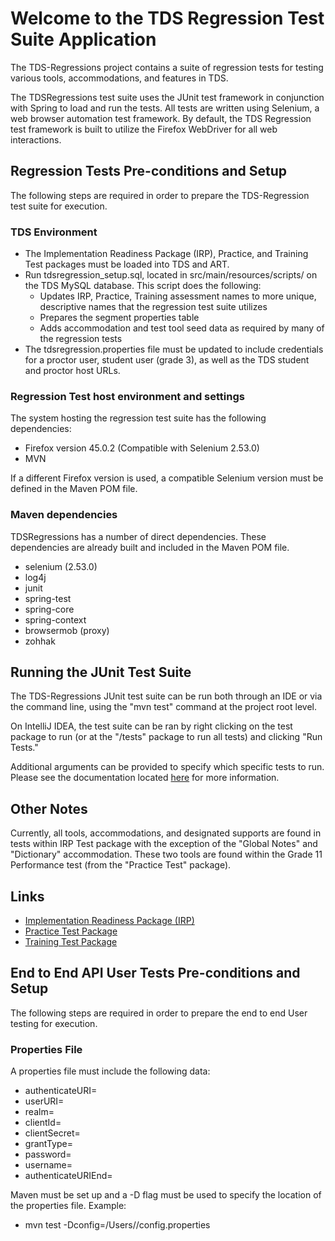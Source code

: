 # Welcome to the TDS Regression Test Suite Application

The TDS-Regressions project contains a suite of regression tests for testing various tools, accommodations, and features in TDS.

The TDSRegressions test suite uses the JUnit test framework in conjunction with Spring to load and run the tests. All tests are written using
Selenium, a web browser automation test framework. By default, the TDS Regression test framework is built to utilize the Firefox WebDriver for all web interactions.

## Regression Tests Pre-conditions and Setup
The following steps are required in order to prepare the TDS-Regression test suite for execution.

### TDS Environment
* The Implementation Readiness Package (IRP), Practice, and Training Test packages must be loaded into TDS and ART.
* Run tdsregression_setup.sql, located in src/main/resources/scripts/ on the TDS MySQL database. This script does the following:
    * Updates IRP, Practice, Training assessment names to more unique, descriptive names that the regression test suite utilizes
    * Prepares the segment properties table
    * Adds accommodation and test tool seed data as required by many of the regression tests
* The tdsregression.properties file must be updated to include credentials for a proctor user, student user (grade 3), as well as the TDS student and proctor host URLs.



### Regression Test host environment and settings
The system hosting the regression test suite has the following dependencies:

  * Firefox version 45.0.2 (Compatible with Selenium 2.53.0)
  * MVN

If a different Firefox version is used, a compatible Selenium version must be defined in the Maven POM file.


### Maven dependencies
TDSRegressions has a number of direct dependencies. These dependencies are already built and included in the Maven POM file.

* selenium (2.53.0)
* log4j
* junit
* spring-test
* spring-core
* spring-context
* browsermob (proxy)
* zohhak

## Running the JUnit Test Suite
The TDS-Regressions JUnit test suite can be run both through an IDE or via the command line, using the "mvn test" command at the project root level.

On IntelliJ IDEA, the test suite can be ran by right clicking on the test package to run (or at the "/tests" package to run all tests) and clicking "Run Tests."

Additional arguments can be provided to specify which specific tests to run. Please see the documentation located [here](https://maven.apache.org/surefire/maven-surefire-plugin/examples/single-test.html)
for more information.

## Other Notes
Currently, all tools, accommodations, and designated supports are found in tests within IRP Test package with the exception of the "Global Notes" and "Dictionary" accommodation.
These two tools are found within the Grade 11 Performance test (from the "Practice Test" package).


## Links
* [Implementation Readiness Package (IRP)](ftp://ftps.smarterbalanced.org/~sbacpublic/Public/ImplementationReadiness/2015.08.19.IrpTestPackageAndContent.zip)
* [Practice Test Package](ftp://ftps.smarterbalanced.org/~sbacpublic/Public/PracticeAndTrainingTests/2015-08-28_PracticeTestPackagesAndContent.zip)
* [Training Test Package](ftp://ftps.smarterbalanced.org/~sbacpublic/Public/PracticeAndTrainingTests/2015-08-28_TrainingTestPackagesAndContent.zip)

## End to End API User Tests Pre-conditions and Setup
The following steps are required in order to prepare the end to end User testing for execution.

### Properties File

A properties file must include the following data:

* authenticateURI=<value>
* userURI=<alue>
* realm=<value>
* clientId=<value>
* clientSecret=<value>
* grantType=<value>
* password=<value>
* username=<value>
* authenticateURIEnd=<value>

Maven must be set up and a -D flag must be used to specify the location of the properties file. Example:
* mvn test -Dconfig=/Users/<username>/config.properties
